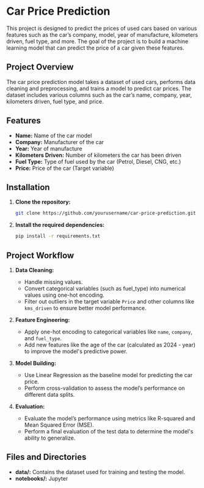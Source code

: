 # Car Price Prediction


This project is designed to predict the prices of used cars based on various features such as the car’s company, model, year of manufacture, kilometers driven, fuel type, and more. The goal of the project is to build a machine learning model that can predict the price of a car given these features.

## Project Overview

The car price prediction model takes a dataset of used cars, performs data cleaning and preprocessing, and trains a model to predict car prices. The dataset includes various columns such as the car’s name, company, year, kilometers driven, fuel type, and price.

## Features

- **Name:** Name of the car model
- **Company:** Manufacturer of the car
- **Year:** Year of manufacture
- **Kilometers Driven:** Number of kilometers the car has been driven
- **Fuel Type:** Type of fuel used by the car (Petrol, Diesel, CNG, etc.)
- **Price:** Price of the car (Target variable)

## Installation

1. **Clone the repository:**

   ```bash
   git clone https://github.com/yourusername/car-price-prediction.git
   ```

2. **Install the required dependencies:**

   ```bash
   pip install -r requirements.txt
   ```

## Project Workflow

1. **Data Cleaning:**
   - Handle missing values.
   - Convert categorical variables (such as fuel_type) into numerical values using one-hot encoding.
   - Filter out outliers in the target variable `Price` and other columns like `kms_driven` to ensure better model performance.

2. **Feature Engineering:**
   - Apply one-hot encoding to categorical variables like `name`, `company`, and `fuel_type`.
   - Add new features like the age of the car (calculated as 2024 - year) to improve the model's predictive power.

3. **Model Building:**
   - Use Linear Regression as the baseline model for predicting the car price.
   - Perform cross-validation to assess the model’s performance on different data splits.

4. **Evaluation:**
   - Evaluate the model’s performance using metrics like R-squared and Mean Squared Error (MSE).
   - Perform a final evaluation of the test data to determine the model's ability to generalize.

## Files and Directories

- **data/:** Contains the dataset used for training and testing the model.
- **notebooks/:** Jupyter

